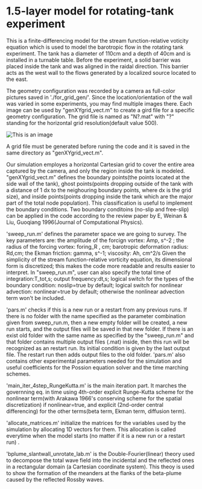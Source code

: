 # 1.5-layer model for rotating-tank experiment
This is a finite-differencing model for the stream function-relative voticity equation which is used to model the barotropic flow in the rotating tank experiment. The tank has a diameter of 110cm and a depth of 40cm and is installed in a turnable table. Before the experiment, a solid barrier was placed inside the tank and was aligned in the raidal direction. This barrier acts as the west wall to the flows generated by a localized source located to the east. 

The geometry configuration was recorded by a camera as full-color pictures saved in './for_grid_gen/'. Since the location/orientation of the wall was varied in some experiments, you may find multiple images there. Each image can be used by "genXYgrid_vect.m" to create a gird file for a specific geometry configuration. The grid file is named as "N?.mat" with "?" standing for the horizontal grid resolution(default value 500).

![This is an image](for_grid_gen/1oclock.tif)

A grid file must be generated before runing the code and it is saved in the same directory as "genXYgrid_vect.m". 

Our simulation employes a horizontal Cartesian grid to cover the entire area captured by the camera, and only the region inside the tank is modeled.
"genXYgrid_vect.m" defines the boundary points(the points located at the side wall of the tank), ghost points(points dropping outside of the tank with  a distance of 1 dx to the neighouring boundary points, where dx is the grid size), and inside points(points dropping inside the tank which are the major part of the total node population). This classification is useful to implement the boundary conditions. Two boundary conditoins (no-slip and free-slip) can be applied in the code according to the review paper by E, Weinan & Liu, Guoqiang 1996(Journal of Computational Physics).

'sweep_run.m' defines the parameter space we are going to survey. The key parameters are:
the amplitude of the forcign vortex: Amp, s^-2 ;
the radius of the forcing vortex: foring_R , cm; 
barotropic deformation radius: Rd,cm; 
the Ekman friction: gamma, s^-1; 
viscosity: Ah, cm^2/s 
Given the simplicity of the stream function-relative vorticity equation, its dimensional form is discretized; this makes the code more readable and results easier to interpret.
In "sweep_run.m", user can also specify
the total time of integration:T_tot,s;
output frequency:dt,s; 
logical switch for the types of the boundary condition: noslip=true by default;
logical switch for nonlinear advection: nonlinear=true by default; otherwise the nonlinear advection term won't be included.

'pars.m' checks if this is a new run or a restart from any previous runs. If there is no folder with the name specified as the parameter combination given from sweep_run.m, then a new empty folder will be created, a new run starts, and the output files will be saved in that new folder. If there is an exist old folder with the same name as specified by the "sweep_run.m" and that folder contains multiple output files (.mat) inside, then this run will be recognized as an restart run. Its initial condition is given by the last output file. The restart run then adds output files to the old folder.
'pars.m' also contains other experimental parameters needed for the simulation and useful coefficients for the Possion equation solver and the time marching schemes. 

'main_iter_4step_RungeKutta.m' is the main iteration part. It marches the governning eq. in time using 4th-order explicit Runge-Kutta scheme for the nonlinear term(with Arakawa 1966's conserving scheme for the spatial discretization) if nonlinear=true, and explicit (2nd-order central differencing) for the other terms(beta term, Ekman term, diffusion term). 

'allocate_matrices.m' initialize the matrices for the variables used by the simulation by allocating 1D vectors for them. This allocation is called everytime when the model starts (no matter if it is a new run or a restart run) .

'bplume_slantwall_unrotate_lab.m' is the Double-Fourier(linear) theory used to decompose the total wave field into the incidental and the reflected ones in a rectangular domain (a Cartesian coordinate system). This theoy is used to show the formation of the meanders at the flanks of the beta-plume caused by the reflected Rossby waves.


